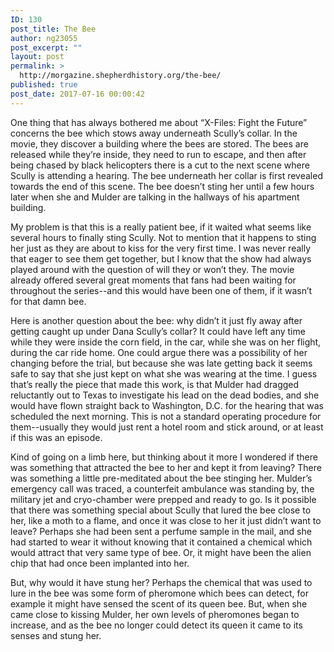 ```yaml
---
ID: 130
post_title: The Bee
author: ng23055
post_excerpt: ""
layout: post
permalink: >
  http://morgazine.shepherdhistory.org/the-bee/
published: true
post_date: 2017-07-16 00:00:42
---
```

<p>One thing that has always bothered me about “X-Files: Fight the Future” concerns the bee which stows away underneath Scully’s collar. In the movie, they discover a building where the bees are stored. The bees are released while they’re inside, they need to run to escape, and then after being chased by black helicopters there is a cut to the next scene where Scully is attending a hearing. The bee underneath her collar is first revealed towards the end of this scene. The bee doesn’t sting her until a few hours later when she and Mulder are talking in the hallways of his apartment building.</p>
<p>My problem is that this is a really patient bee, if it waited what seems like several hours to finally sting Scully. Not to mention that it happens to sting her just as they are about to kiss for the very first time. I was never really that eager to see them get together, but I know that the show had always played around with the question of will they or won’t they. The movie already offered several great moments that fans had been waiting for throughout the series--and this would have been one of them, if it wasn’t for that damn bee.</p>
<p>Here is another question about the bee: why didn’t it just fly away after getting caught up under Dana Scully’s collar? It could have left any time while they were inside the corn field, in the car, while she was on her flight, during the car ride home. One could argue there was a possibility of her changing before the trial, but because she was late getting back it seems safe to say that she just kept on what she was wearing at the time. I guess that’s really the piece that made this work, is that Mulder had dragged reluctantly out to Texas to investigate his lead on the dead bodies, and she would have flown straight back to Washington, D.C. for the hearing that was scheduled the next morning. This is not a standard operating procedure for them--usually they would just rent a hotel room and stick around, or at least if this was an episode.</p>
<p>Kind of going on a limb here, but thinking about it more I wondered if there was something that attracted the bee to her and kept it from leaving? There was something a little pre-meditated about the bee stinging her. Mulder’s emergency call was traced, a counterfeit ambulance was standing by, the military jet and cryo-chamber were prepped and ready to go. Is it possible that there was something special about Scully that lured the bee close to her, like a moth to a flame, and once it was close to her it just didn’t want to leave? Perhaps she had been sent a perfume sample in the mail, and she had started to wear it without knowing that it contained a chemical which would attract that very same type of bee. Or, it might have been the alien chip that had once been implanted into her.</p>
<p>But, why would it have stung her? Perhaps the chemical that was used to lure in the bee was some form of pheromone which bees can detect, for example it might have sensed the scent of its queen bee. But, when she came close to kissing Mulder, her own levels of pheromones began to increase, and as the bee no longer could detect its queen it came to its senses and stung her.</p>